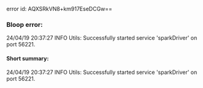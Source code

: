 error id: AQXSRkVN8+km917EseDCGw==
### Bloop error:

24/04/19 20:37:27 INFO Utils: Successfully started service 'sparkDriver' on port 56221.
#### Short summary: 

24/04/19 20:37:27 INFO Utils: Successfully started service 'sparkDriver' on port 56221.